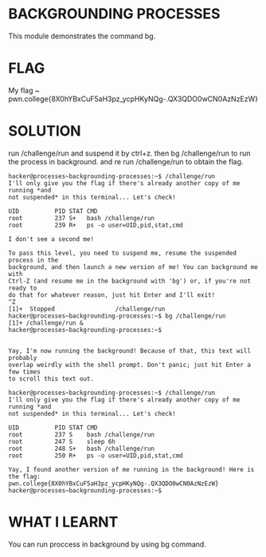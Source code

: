
# BACKGROUNDING PROCESSES

This module demonstrates the command bg.

# FLAG

My flag ~ pwn.college{8X0hYBxCuF5aH3pz_ycpHKyNQg-.QX3QDO0wCN0AzNzEzW}


# SOLUTION

run /challenge/run and suspend it by ctrl+z. then  bg /challenge/run to run the process in background. and re run /challenge/run to obtain the flag.

```
hacker@processes~backgrounding-processes:~$ /challenge/run
I'll only give you the flag if there's already another copy of me running *and
not suspended* in this terminal... Let's check!

UID          PID STAT CMD
root         237 S+   bash /challenge/run
root         239 R+   ps -o user=UID,pid,stat,cmd

I don't see a second me!

To pass this level, you need to suspend me, resume the suspended process in the
background, and then launch a new version of me! You can background me with
Ctrl-Z (and resume me in the background with 'bg') or, if you're not ready to
do that for whatever reason, just hit Enter and I'll exit!
^Z
[1]+  Stopped                 /challenge/run
hacker@processes~backgrounding-processes:~$ bg /challenge/run
[1]+ /challenge/run &
hacker@processes~backgrounding-processes:~$


Yay, I'm now running the background! Because of that, this text will probably
overlap weirdly with the shell prompt. Don't panic; just hit Enter a few times
to scroll this text out.

hacker@processes~backgrounding-processes:~$ /challenge/run
I'll only give you the flag if there's already another copy of me running *and
not suspended* in this terminal... Let's check!

UID          PID STAT CMD
root         237 S    bash /challenge/run
root         247 S    sleep 6h
root         248 S+   bash /challenge/run
root         250 R+   ps -o user=UID,pid,stat,cmd

Yay, I found another version of me running in the background! Here is the flag:
pwn.college{8X0hYBxCuF5aH3pz_ycpHKyNQg-.QX3QDO0wCN0AzNzEzW}
hacker@processes~backgrounding-processes:~$

```

# WHAT I LEARNT

You can run proccess in background by using bg command.